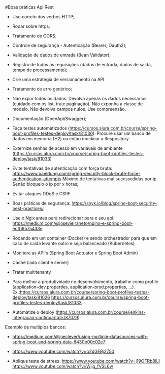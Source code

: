 #Boas práticas Api Rest

- Uso correto dos verbos HTTP;
- Rodar sobre https;
- Tratamento de CORS;
- Controle de segurança - Autenticação (Bearer, Oauth2);
- Validação de dados de entrada (Bean Validator);
- Registro de todos as requisições (dados de entrada, dados de saída, tempo de processamento);
- Crie uma estratégia de versionamento na API
- Tratamento de erro genérico;
- Não expor todos os dados. Devolva apenas os dados necessários (cuidado com os list, trate paginação). Não exponha a classe de modelo. 
Não devolva campos nulos. Use compreensão.
- Documentação (OpenApi/Swagger);
- Faça testes automatizados (https://cursos.alura.com.br/course/spring-boot-profiles-testes-deploy/task/81030). 
Procure usar um banco de dados em memoria (H2) ou então mockear a Respository.
- Externize senhas de acesso em variáveis de ambiente (https://cursos.alura.com.br/course/spring-boot-profiles-testes-deploy/task/81033)
- Evite tentativas de autenticação com força bruta: https://www.baeldung.com/spring-security-block-brute-force-authentication-attempts
Máximo de tentativas mal sucessedidas por ip. Senão bloqueio o ip por x horas;
- Evitar ataques DDoS e CSRF
- Boas práticas de segurança: https://snyk.io/blog/spring-boot-security-best-practices/
- Use o Ngix antes para redirecionar para o seu api: https://medium.com/@josevieiraneto/nginx-e-spring-boot-ecfb9575433e

- Rodando em um container (Docker) e sendo orchestrador para que em caso de caida levante outro e seja balanceado (Kubernetes)
- Monitore as API's (Spring Boot Actuator e Spring Boot Admin)
- Cache (lado client e server)
- Tratar multitenanty
- Para melhor a produtividade no desenvolvimento, trabalhe como profile (application-dev.properties, application-prod.properties, ...). 
Ex.:https://cursos.alura.com.br/course/spring-boot-profiles-testes-deploy/task/81026
	https://cursos.alura.com.br/course/spring-boot-profiles-testes-deploy/task/81033



- Automatize o deploy (https://cursos.alura.com.br/course/jenkins-integracao-continua/task/87079)

Exemplo de multiplos bancos: 
- https://medium.com/@joeclever/using-multiple-datasources-with-spring-boot-and-spring-data-6430b00c02e7
- https://www.youtube.com/watch?v=o2dGEBj2750


- Aplique teste de strees:
https://www.youtube.com/watch?v=j19OFRb8lLI
https://www.youtube.com/watch?v=Wjig_fVSL6w